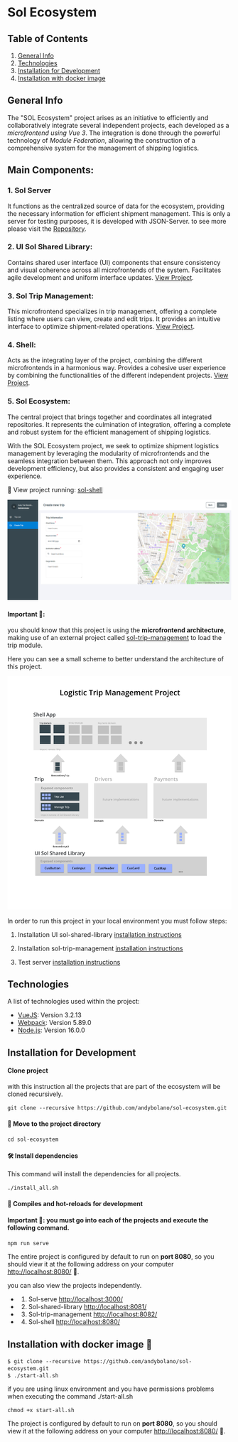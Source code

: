 # Sol Ecosystem

## Table of Contents
1. [General Info](#general-info)
2. [Technologies](#technologies)
3. [Installation for Development](#Installation-for-Development)
3. [Installation with docker image](#Installation-with-docker-image)

## General Info
The "SOL Ecosystem" project arises as an initiative to efficiently and collaboratively integrate several independent projects, each developed as a *microfrontend using Vue 3*. The integration is done through the powerful technology of *Module Federation*, allowing the construction of a comprehensive system for the management of shipping logistics.

## Main Components:

### 1. Sol Server
It functions as the centralized source of data for the ecosystem, providing the necessary information for efficient shipment management. This is only a server for testing purposes, it is developed with JSON-Server. to see more please visit the [Repository](https://github.com/andybolano/sol-server).

### 2. UI Sol Shared Library:
Contains shared user interface (UI) components that ensure consistency and visual coherence across all microfrontends of the system. Facilitates agile development and uniform interface updates. [View Project](https://github.com/andybolano/sol-shared-library).

### 3. Sol Trip Management:
This microfrontend specializes in trip management, offering a complete listing where users can view, create and edit trips. It provides an intuitive interface to optimize shipment-related operations. [View Project](https://github.com/andybolano/sol-tripManagement).

### 4. Shell:
Acts as the integrating layer of the project, combining the different microfrontends in a harmonious way. Provides a cohesive user experience by combining the functionalities of the different independent projects. [View Project](https://github.com/andybolano/shell/).

### 5. Sol Ecosystem:
The central project that brings together and coordinates all integrated repositories. It represents the culmination of integration, offering a complete and robust system for the efficient management of shipping logistics.

With the SOL Ecosystem project, we seek to optimize shipment logistics management by leveraging the modularity of microfrontends and the seamless integration between them. This approach not only improves development efficiency, but also provides a consistent and engaging user experience.


🔵 View project running: [sol-shell](https://sol-shell.netlify.app/)

![Screenshot project](./screenshots/screenshot.png)

#### Important 📢:
you should know that this project is using the **microfrontend architecture**, making use of an external project called [sol-trip-management](https://sol-trip-management.netlify.app/#/trip/list) to load the trip module.

Here you can see a small scheme to better understand the architecture of this project.

![Image architecture](./screenshots/wireframe_%20shell.png)

In order to run this project in your local environment you must follow steps:

1. Installation UI sol-shared-library [installation instructions](https://github.com/andybolano/sol-shared-library) 

2. Installation sol-trip-management [installation instructions](https://github.com/andybolano/sol-tripManagement) 

2. Test server [installation instructions](https://github.com/andybolano/sol-server) 

## Technologies
A list of technologies used within the project:
* [VueJS](https://vuejs.org/): Version 3.2.13 
* [Webpack](https://webpack.js.org/): Version 5.89.0
* [Node.js](https://nodejs.org/): Version 16.0.0

## Installation for Development
#### Clone project
with this instruction all the projects that are part of the ecosystem will be cloned recursively.
```
git clone --recursive https://github.com/andybolano/sol-ecosystem.git
```

#### 📁 Move to the project directory 
```
cd sol-ecosystem
```

#### 🛠️ Install dependencies
This command will install the dependencies for all projects.
```
./install_all.sh
```

#### 🏁 Compiles and hot-reloads for development
#### Important 📢: you must go into each of the projects and execute the following command.

```
npm run serve
```

The entire project is configured by default to run on **port 8080**, so you should view it at the following address on your computer [http://localhost:8080/](http://localhost:8080/) 🏁.

you can also view the projects independently.

* 1. Sol-serve [http://localhost:3000/](http://localhost:3000/)
* 2. Sol-shared-library [http://localhost:8081/](http://localhost:8081/)
* 3. Sol-trip-management [http://localhost:8082/](http://localhost:8082/)
* 4. Sol-shell [http://localhost:8080/](http://localhost:8080/)

## Installation with docker image 🐋

```
$ git clone --recursive https://github.com/andybolano/sol-ecosystem.git
$ ./start-all.sh
```
if you are using linux environment and you have permissions problems when executing the command ./start-all.sh
```
chmod +x start-all.sh
```

The project is configured by default to run on **port 8080**, so you should view it at the following address on your computer [http://localhost:8080/](http://localhost:8080/) 🏁.
